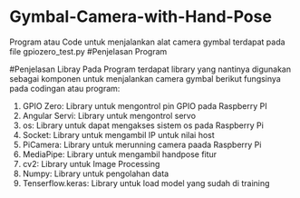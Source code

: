 # Gymbal-Camera-with-Hand-Pose
Program atau Code untuk menjalankan alat camera gymbal terdapat pada file gpiozero_test.py
#Penjelasan Program

#Penjelasan Libray
Pada Program terdapat library yang nantinya digunakan sebagai komponen untuk menjalankan camera gymbal berikut fungsinya pada codingan atau program:

1. GPIO Zero: Library untuk mengontrol pin GPIO pada Raspberry PI
2. Angular Servi: Library untuk mengontrol servo 
3. os: Library untuk dapat mengakses sistem os pada Raspberry Pi
4. Socket: Library untuk mengambil IP untuk nilai host
5. PiCamera: Library untuk merunning camera paada Raspberry Pi
6. MediaPipe: Library untuk mengambil handpose fitur
7. cv2: Library untuk Image Processing
8. Numpy: Library untuk pengolahan data
9. Tenserflow.keras: Library untuk load model yang sudah di training 

